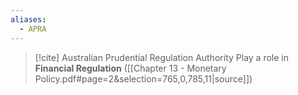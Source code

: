 ```yaml
---
aliases:
  - APRA
---
```

>[!cite] Australian Prudential Regulation Authority
>Play a role in **Financial Regulation** ([[Chapter 13 - Monetary Policy.pdf#page=2&selection=765,0,785,11|source]])


